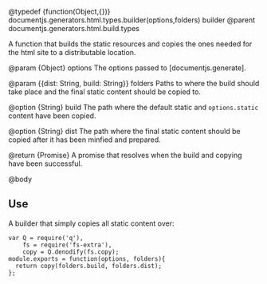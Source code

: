 @typedef {function(Object,{})} documentjs.generators.html.types.builder(options,folders) builder
@parent documentjs.generators.html.build.types

A function that builds the static resources and copies the ones
needed for the html site to a distributable location.

@param {Object} options The options passed to [documentjs.generate]. 

@param {{dist: String, build: String}} folders Paths to where the 
build should take place and the final static content should be copied to.

@option {String} build The path where the default static and `options.static` 
content have been copied. 

@option {String} dist The path where the final static
content should be copied after it has been minfied and prepared.

@return {Promise} A promise that resolves when the build and copying have
been successful.

@body

## Use

A builder that simply copies all static content over:

    var Q = require('q'),
        fs = require('fs-extra'),
        copy = Q.denodify(fs.copy);
    module.exports = function(options, folders){
      return copy(folders.build, folders.dist);
    };
